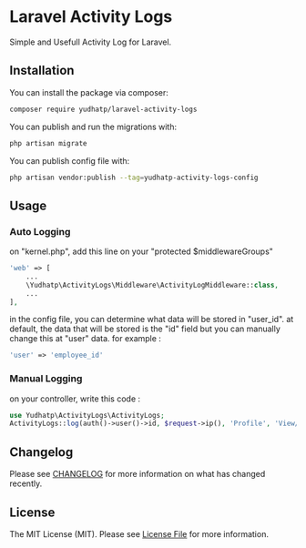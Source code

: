# Laravel Activity Logs

Simple and Usefull Activity Log for Laravel.

## Installation

You can install the package via composer:

```bash
composer require yudhatp/laravel-activity-logs
```

You can publish and run the migrations with:

```bash
php artisan migrate
```

You can publish config file with:

```bash
php artisan vendor:publish --tag=yudhatp-activity-logs-config
```

## Usage

### Auto Logging
on "kernel.php", add this line on your "protected $middlewareGroups"
```php
'web' => [
    ...
    \Yudhatp\ActivityLogs\Middleware\ActivityLogMiddleware::class,
    ...
],
```

in the config file, you can determine what data will be stored in "user_id". at default, the data that will be stored is the "id" field but you can manually change this at "user" data. for example : 
```php
'user' => 'employee_id'
```


### Manual Logging
on your controller, write this code :
```php
use Yudhatp\ActivityLogs\ActivityLogs;
ActivityLogs::log(auth()->user()->id, $request->ip(), 'Profile', 'View/Edit Profile');
```


## Changelog

Please see [CHANGELOG](CHANGELOG.md) for more information on what has changed recently.


## License

The MIT License (MIT). Please see [License File](LICENSE.md) for more information.
